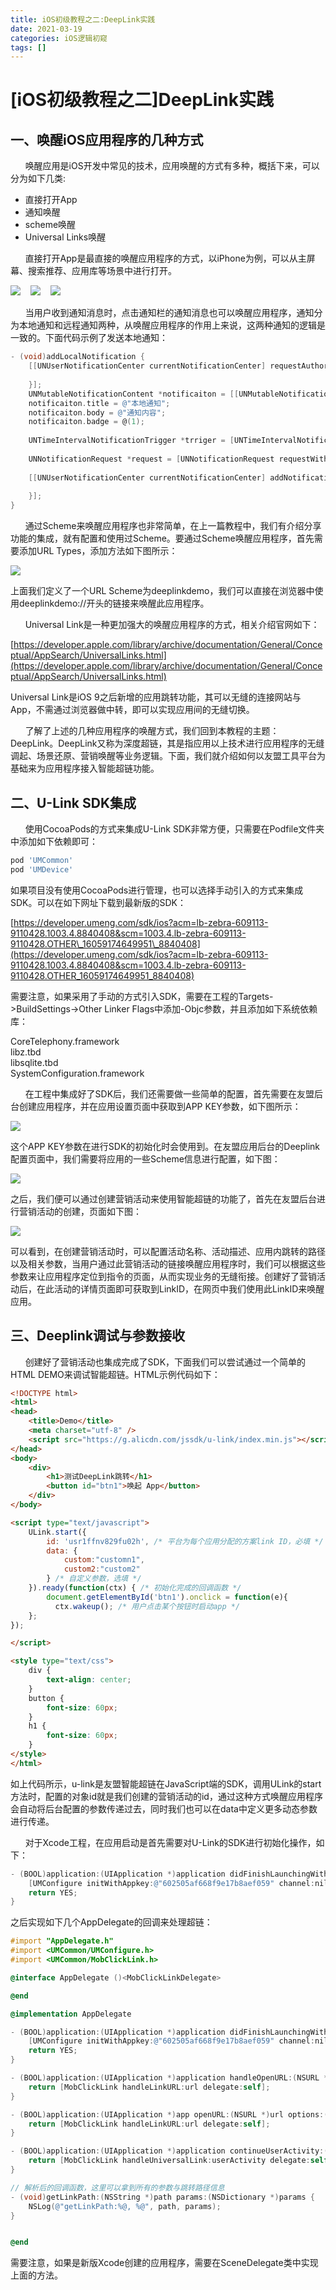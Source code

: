 ```yaml
---
title: iOS初级教程之二:DeepLink实践
date: 2021-03-19
categories: iOS逻辑初窥
tags: []
---
```

# \[iOS初级教程之二\]DeepLink实践

## 一、唤醒iOS应用程序的几种方式

      唤醒应用是iOS开发中常见的技术，应用唤醒的方式有多种，概括下来，可以分为如下几类:

-   直接打开App
-   通知唤醒
-   scheme唤醒
-   Universal Links唤醒

      直接打开App是最直接的唤醒应用程序的方式，以iPhone为例，可以从主屏幕、搜索推荐、应用库等场景中进行打开。

![](https://oscimg.oschina.net/oscnet/up-b7c5e71d145638d8657899d6cd37060ab95.png)    ![](https://oscimg.oschina.net/oscnet/up-d34207cea51be9edc1604e847711b0df8c4.png)    ![](https://oscimg.oschina.net/oscnet/up-ac78a0457cf08d2d4896988ce214b470de2.png)

      当用户收到通知消息时，点击通知栏的通知消息也可以唤醒应用程序，通知分为本地通知和远程通知两种，从唤醒应用程序的作用上来说，这两种通知的逻辑是一致的。下面代码示例了发送本地通知：

```objectivec
- (void)addLocalNotification {
    [[UNUserNotificationCenter currentNotificationCenter] requestAuthorizationWithOptions:UNAuthorizationOptionAlert | UNAuthorizationOptionBadge | UNAuthorizationOptionSound completionHandler:^(BOOL granted, NSError * _Nullable error) {
        
    }];
    UNMutableNotificationContent *notificaiton = [[UNMutableNotificationContent alloc] init];
    notificaiton.title = @"本地通知";
    notificaiton.body = @"通知内容";
    notificaiton.badge = @(1);
    
    UNTimeIntervalNotificationTrigger *trriger = [UNTimeIntervalNotificationTrigger triggerWithTimeInterval:5 repeats:NO];
    
    UNNotificationRequest *request = [UNNotificationRequest requestWithIdentifier:@"requsetID" content:notificaiton trigger:trriger];
    
    [[UNUserNotificationCenter currentNotificationCenter] addNotificationRequest:request withCompletionHandler:^(NSError * _Nullable error) {
            
    }];
}
```

      通过Scheme来唤醒应用程序也非常简单，在上一篇教程中，我们有介绍分享功能的集成，就有配置和使用过Scheme。要通过Scheme唤醒应用程序，首先需要添加URL Types，添加方法如下图所示：

![](https://oscimg.oschina.net/oscnet/up-f0aaadcd6018110de154a76bea7f69f0a4a.png)

上面我们定义了一个URL Scheme为deeplinkdemo，我们可以直接在浏览器中使用deeplinkdemo://开头的链接来唤醒此应用程序。

      Universal Link是一种更加强大的唤醒应用程序的方式，相关介绍官网如下：

[https://developer.apple.com/library/archive/documentation/General/Conceptual/AppSearch/UniversalLinks.html](https://developer.apple.com/library/archive/documentation/General/Conceptual/AppSearch/UniversalLinks.html)

Universal Link是iOS 9之后新增的应用跳转功能，其可以无缝的连接网站与App，不需通过浏览器做中转，即可以实现应用间的无缝切换。

      了解了上述的几种应用程序的唤醒方式，我们回到本教程的主题：DeepLink。DeepLink又称为深度超链，其是指应用以上技术进行应用程序的无缝调起、场景还原、营销唤醒等业务逻辑。下面，我们就介绍如何以友盟工具平台为基础来为应用程序接入智能超链功能。

## 二、U-Link SDK集成

      使用CocoaPods的方式来集成U-Link SDK非常方便，只需要在Podfile文件夹中添加如下依赖即可：

```ruby
pod 'UMCommon'
pod 'UMDevice'
```

如果项目没有使用CocoaPods进行管理，也可以选择手动引入的方式来集成SDK。可以在如下网址下载到最新版的SDK：

[https://developer.umeng.com/sdk/ios?acm=lb-zebra-609113-9110428.1003.4.8840408&scm=1003.4.lb-zebra-609113-9110428.OTHER\_16059174649951\_8840408](https://developer.umeng.com/sdk/ios?acm=lb-zebra-609113-9110428.1003.4.8840408&scm=1003.4.lb-zebra-609113-9110428.OTHER_16059174649951_8840408)

需要注意，如果采用了手动的方式引入SDK，需要在工程的Targets->BuildSettings->Other Linker Flags中添加-Objc参数，并且添加如下系统依赖库：

CoreTelephony.framework  
libz.tbd        
libsqlite.tbd    
SystemConfiguration.framework

      在工程中集成好了SDK后，我们还需要做一些简单的配置，首先需要在友盟后台创建应用程序，并在应用设置页面中获取到APP KEY参数，如下图所示：

![](https://oscimg.oschina.net/oscnet/up-b6f6001e2a6e35c3344f1b54bdc287ac4be.png)

这个APP KEY参数在进行SDK的初始化时会使用到。在友盟应用后台的Deeplink配置页面中，我们需要将应用的一些Scheme信息进行配置，如下图：

![](https://oscimg.oschina.net/oscnet/up-be56d66741b37187a7c98a4e64bf9f7c01f.png)

之后，我们便可以通过创建营销活动来使用智能超链的功能了，首先在友盟后台进行营销活动的创建，页面如下图：

![](https://oscimg.oschina.net/oscnet/up-c730b5bb01376300932d1749916c18962a2.png)

可以看到，在创建营销活动时，可以配置活动名称、活动描述、应用内跳转的路径以及相关参数，当用户通过此营销活动的链接唤醒应用程序时，我们可以根据这些参数来让应用程序定位到指令的页面，从而实现业务的无缝衔接。创建好了营销活动后，在此活动的详情页面即可获取到LinkID，在网页中我们使用此LinkID来唤醒应用。

## 三、Deeplink调试与参数接收

      创建好了营销活动也集成完成了SDK，下面我们可以尝试通过一个简单的HTML DEMO来调试智能超链。HTML示例代码如下：

```html
<!DOCTYPE html>
<html>
<head>
    <title>Demo</title>
    <meta charset="utf-8" />
    <script src="https://g.alicdn.com/jssdk/u-link/index.min.js"></script>
</head>
<body>
    <div>
        <h1>测试DeepLink跳转</h1>
        <button id="btn1">唤起 App</button>
    </div>
</body>

<script type="text/javascript">
    ULink.start({
        id: 'usr1ffnv829fu02h', /* 平台为每个应用分配的方案link ID，必填 */
        data: {
            custom:"customn1",
            custom2:"custom2"
        } /* 自定义参数，选填 */
    }).ready(function(ctx) { /* 初始化完成的回调函数 */
        document.getElementById('btn1').onclick = function(e){
          ctx.wakeup(); /* 用户点击某个按钮时启动app */
    };
});

</script>

<style type="text/css">
    div {
        text-align: center;
    }
    button {
        font-size: 60px;
    }
    h1 {
        font-size: 60px;
    }
</style>
</html>
```

如上代码所示，u-link是友盟智能超链在JavaScript端的SDK，调用ULink的start方法时，配置的对象id就是我们创建的营销活动的id，通过这种方式唤醒应用程序会自动将后台配置的参数传递过去，同时我们也可以在data中定义更多动态参数进行传递。

      对于Xcode工程，在应用启动是首先需要对U-Link的SDK进行初始化操作，如下：

```objectivec
- (BOOL)application:(UIApplication *)application didFinishLaunchingWithOptions:(NSDictionary *)launchOptions {
    [UMConfigure initWithAppkey:@"602505af668f9e17b8aef059" channel:nil];
    return YES;
}
```

之后实现如下几个AppDelegate的回调来处理超链：

```objectivec
#import "AppDelegate.h"
#import <UMCommon/UMConfigure.h>
#import <UMCommon/MobClickLink.h>

@interface AppDelegate ()<MobClickLinkDelegate>

@end

@implementation AppDelegate

- (BOOL)application:(UIApplication *)application didFinishLaunchingWithOptions:(NSDictionary *)launchOptions {
    [UMConfigure initWithAppkey:@"602505af668f9e17b8aef059" channel:nil];
    return YES;
}

- (BOOL)application:(UIApplication *)application handleOpenURL:(NSURL *)url {
    return [MobClickLink handleLinkURL:url delegate:self];
}

- (BOOL)application:(UIApplication *)app openURL:(NSURL *)url options:(NSDictionary<UIApplicationOpenURLOptionsKey,id> *)options {
    return [MobClickLink handleLinkURL:url delegate:self];
}

- (BOOL)application:(UIApplication *)application continueUserActivity:(NSUserActivity *)userActivity restorationHandler:(void (^)(NSArray<id<UIUserActivityRestoring>> * _Nullable))restorationHandler {
    return [MobClickLink handleUniversalLink:userActivity delegate:self];
}

// 解析后的回调函数，这里可以拿到所有的参数与跳转路径信息
- (void)getLinkPath:(NSString *)path params:(NSDictionary *)params {
    NSLog(@"getLinkPath:%@, %@", path, params);
}


@end
```

需要注意，如果是新版Xcode创建的应用程序，需要在SceneDelegate类中实现上面的方法。
